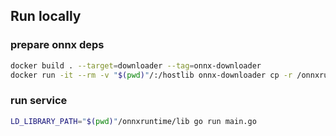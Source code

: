 ## Run locally

### prepare onnx deps

```bash
docker build . --target=downloader --tag=onnx-downloader
docker run -it --rm -v "$(pwd)"/:/hostlib onnx-downloader cp -r /onnxruntime /hostlib/.
```

### run service

```bash
LD_LIBRARY_PATH="$(pwd)"/onnxruntime/lib go run main.go
